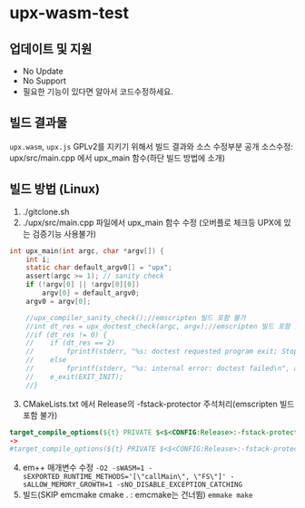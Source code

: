 # upx-wasm-test

## 업데이트 및 지원
- No Update
- No Support
- 필요한 기능이 있다면 알아서 코드수정하세요.

## 빌드 결과물
`upx.wasm`, `upx.js`
GPLv2를 지키기 위해서 빌드 결과와 소스 수정부분 공개
소스수정: upx/src/main.cpp 에서 upx_main 함수(하단 빌드 방법에 소개)

## 빌드 방법 (Linux)
1. ./gitclone.sh
2. ./upx/src/main.cpp 파일에서 upx_main 함수 수정 (오버플로 체크등 UPX에 있는 검증기능 사용불가)
```c
int upx_main(int argc, char *argv[]) {
    int i;
    static char default_argv0[] = "upx";
    assert(argc >= 1); // sanity check
    if (!argv[0] || !argv[0][0])
        argv[0] = default_argv0;
    argv0 = argv[0];

    //upx_compiler_sanity_check();//emscripten 빌드 포함 불가
    //int dt_res = upx_doctest_check(argc, argv);//emscripten 빌드 포함 불가
    //if (dt_res != 0) {
    //    if (dt_res == 2)
    //        fprintf(stderr, "%s: doctest requested program exit; Stop.\n", argv0);
    //    else
    //        fprintf(stderr, "%s: internal error: doctest failed\n", argv0);
    //    e_exit(EXIT_INIT);
    //}
```
3. CMakeLists.txt 에서 Release의 -fstack-protector 주석처리(emscripten 빌드 포함 불가)
```cmake
target_compile_options(${t} PRIVATE $<$<CONFIG:Release>:-fstack-protector>)
->
#target_compile_options(${t} PRIVATE $<$<CONFIG:Release>:-fstack-protector>)
```
4. em++ 매개변수 수정
`-O2 -sWASM=1 -sEXPORTED_RUNTIME_METHODS='[\"callMain\", \"FS\"]' -sALLOW_MEMORY_GROWTH=1 -sNO_DISABLE_EXCEPTION_CATCHING`
5. 빌드(SKIP emcmake cmake . : emcmake는 건너뜀)
`emmake make`
